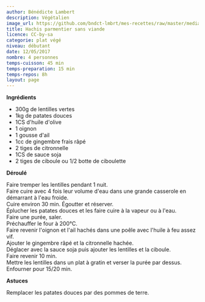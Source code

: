 ```yaml
---
author: Bénédicte Lambert
description: Végétalien
image_url: https://github.com/bndct-lmbrt/mes-recettes/raw/master/medias/hachis.jpg
title: Hachis parmentier sans viande
licence: CC-by-sa
categorie: plat végé
niveau: débutant
date: 12/05/2017
nombre: 4 personnes
temps-cuisson: 45 min
temps-preparation: 15 min
temps-repos: 8h
layout: page
---
```



**Ingrédients**  
 

* 300g de lentilles vertes
* 1kg de patates douces
* 1CS d'huile d'olive
* 1 oignon
* 1 gousse d'ail
* 1cc de gingembre frais râpé
* 2 tiges de citronnelle
* 1CS de sauce soja
* 2 tiges de ciboule ou 1/2 botte de ciboulette


**Déroulé**

Faire tremper les lentilles pendant 1 nuit.  
Faire cuire avec 4 fois leur volume d'eau dans une grande casserole en démarrant à l'eau froide.  
Cuire environ 30 min. Égoutter et réserver.  
Éplucher les patates douces et les faire cuire à la vapeur ou à l'eau.  
Faire une purée, saler.  
Préchauffer le four à 200°C.  
Faire revenir l'oignon et l'ail hachés dans une poêle avec l'huile à feu assez vif.  
Ajouter le gingembre râpé et la citronnelle hachée.  
Déglacer avec la sauce soja puis ajouter les lentilles et la ciboule.  
Faire revenir 10 min.  
Mettre les lentilles dans un plat à gratin et verser la purée par dessus.  
Enfourner pour 15/20 min.   

**Astuces** 

Remplacer les patates douces par des pommes de terre.  


